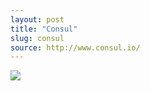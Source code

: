 ```yaml
---
layout: post
title: "Consul"
slug: consul
source: http://www.consul.io/
---
```


<img src="/beautiful-open/screenshots/consul.png">
